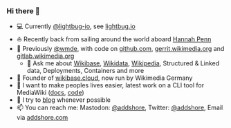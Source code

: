 ### Hi there 👋

- 💻 Currently [@lightbug-io](https://github.com/lightbug-io), see [lightbug.io](https://lightbug.io/)
- ⛵ Recently back from sailing around the world aboard [Hannah Penn](https://sailinghannahpenn.co.uk/)
- 🏢 Previously [@wmde](https://github.com/wmde), with code on [github.com](https://github.com), [gerrit.wikimedia.org](https://gerrit.wikimedia.org/) and [gitlab.wikimedia.org](https://gitlab.wikimedia.org)
  - 💬 Ask me about [Wikibase](https://wikiba.se), [Wikidata](https://www.wikidata.org), [Wikipedia](https://www.wikipedia.org), Structured & Linked data, Deployments, Containers and more
- 🔭 Founder of [wikibase.cloud](https://wikibase.cloud), now run by Wikimedia Germany
- 🌱 I want to make peoples lives easier, latest work on a CLI tool for MediaWiki ([docs](https://www.mediawiki.org/wiki/Cli), [code](https://gitlab.wikimedia.org/releng/cli))
- 📓 I try to [blog](https://addshore.com) whenever possible
- 📫 You can reach me: Mastodon: [@addshore](https://mas.to/@Addshore), Twitter: [@addshore](https://twitter.com/addshore), Email via [addshore.com](http://addshore.com/contact)

<!--
**addshore/addshore** is a ✨ _special_ ✨ repository because its `README.md` (this file) appears on your GitHub profile.

Here are some ideas to get you started:

- 🔭 I’m currently working on ...
- 🌱 I’m currently learning ...
- 👯 I’m looking to collaborate on ...
- 🤔 I’m looking for help with ...
- 😄 Pronouns: ...
- ⚡ Fun fact: ...
-->
